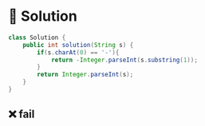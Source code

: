 # 📕 Solution

```java
class Solution {
    public int solution(String s) {
        if(s.charAt(0) == '-'){
            return -Integer.parseInt(s.substring(1));
        }
        return Integer.parseInt(s);
    }
}
```

## ❌ fail

```java

```
